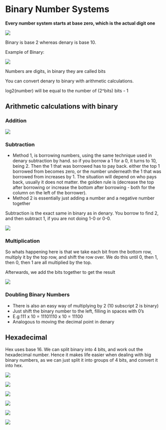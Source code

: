 # Binary Number Systems

**Every number system starts at base zero, which is the actual digit one**

![](../../../../../.gitbook/assets/image%20%28100%29.png)

Binary is base 2 whereas denary is base 10.

Example of Binary:

![](../../../../../.gitbook/assets/image%20%2898%29.png)

Numbers are digits, in binary they are called bits

You can convert denary to binary with arithmetic calculations.

log2\(number\) will be equal to the number of \(2^bits\) bits - 1

## Arithmetic calculations with binary

### Addition

![](../../../../../.gitbook/assets/image%20%2887%29.png)

### Subtraction

* Method 1, is borrowing numbers, using the same technique used in denary subtraction by hand. so if you borrow a 1 for a 0, it turns to 10, being 2. Then the 1 that was borrowed has to pay back. either the top 1 borrowed from becomes zero, or the number underneath the 1 that was borrowed from increases by 1. The situation will depend on who pays back, usually it does not matter. the golden rule is \(decrease the top after borrowing or increase the bottom after borrowing - both for the column on the left of the borrower\).
* Method 2 is essentially just adding a number and a negative number together

Subtraction is the exact same in binary as in denary. You borrow to find 2, and then subtract 1, if you are not doing 1-0  or 0-0.

![](../../../../../.gitbook/assets/image%20%2888%29.png)

### Multiplication

So whats happening here is that we take each bit from the bottom row, multiply it by the top row, and shift the row over. We do this until 0, then 1, then 0, then 1 are all multiplied by the top.

Afterwards, we add the bits together to get the result

![](../../../../../.gitbook/assets/image%20%28101%29.png)

### Doubling Binary Numbers

* There is also an easy way of multiplying by 2 \(10 subscript 2 is binary\)
* Just shift the binary number to the left, filling in spaces with 0’s
* E.g:111 x 10 = 11101110 x 10 = 11100
* Analogous to moving the decimal point in denary

## Hexadecimal

Hex uses base 16. We can split binary into 4 bits, and work out the hexadecimal number. Hence it makes life easier when dealing with big binary numbers, as we can just split it into groups of 4 bits, and convert it into hex.

![](../../../../../.gitbook/assets/image%20%2897%29.png)

![](../../../../../.gitbook/assets/image%20%2894%29.png)

![](../../../../../.gitbook/assets/image%20%2893%29.png)

![](../../../../../.gitbook/assets/image%20%2889%29.png)

![](../../../../../.gitbook/assets/image%20%2899%29.png)

![](../../../../../.gitbook/assets/image%20%2895%29.png)





